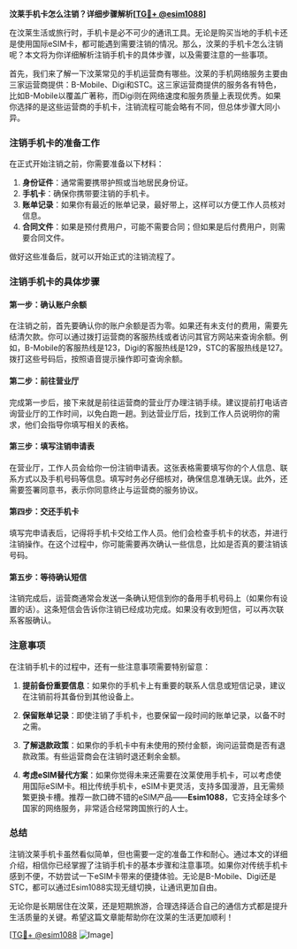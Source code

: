 **汶莱手机卡怎么注销？详细步骤解析[[TG💪+ @esim1088](https://t.me/s/esim1088)]**

在汶莱生活或旅行时，手机卡是必不可少的通讯工具。无论是购买当地的手机卡还是使用国际eSIM卡，都可能遇到需要注销的情况。那么，汶莱的手机卡怎么注销呢？本文将为你详细解析注销手机卡的具体步骤，以及需要注意的一些事项。

首先，我们来了解一下汶莱常见的手机运营商有哪些。汶莱的手机网络服务主要由三家运营商提供：B-Mobile、Digi和STC。这三家运营商提供的服务各有特色，比如B-Mobile以覆盖广著称，而Digi则在网络速度和服务质量上表现优秀。如果你选择的是这些运营商的手机卡，注销流程可能会略有不同，但总体步骤大同小异。

### 注销手机卡的准备工作

在正式开始注销之前，你需要准备以下材料：

1. **身份证件**：通常需要携带护照或当地居民身份证。
2. **手机卡**：确保你携带要注销的手机卡。
3. **账单记录**：如果你有最近的账单记录，最好带上，这样可以方便工作人员核对信息。
4. **合同文件**：如果是预付费用户，可能不需要合同；但如果是后付费用户，则需要合同文件。

做好这些准备后，就可以开始正式的注销流程了。

### 注销手机卡的具体步骤

#### 第一步：确认账户余额

在注销之前，首先要确认你的账户余额是否为零。如果还有未支付的费用，需要先结清欠款。你可以通过拨打运营商的客服热线或者访问其官方网站来查询余额。例如，B-Mobile的客服热线是123，Digi的客服热线是129，STC的客服热线是127。拨打这些号码后，按照语音提示操作即可查询余额。

#### 第二步：前往营业厅

完成第一步后，接下来就是前往运营商的营业厅办理注销手续。建议提前打电话咨询营业厅的工作时间，以免白跑一趟。到达营业厅后，找到工作人员说明你的需求，他们会指导你填写相关的表格。

#### 第三步：填写注销申请表

在营业厅，工作人员会给你一份注销申请表。这张表格需要填写你的个人信息、联系方式以及手机号码等信息。填写时务必仔细核对，确保信息准确无误。此外，还需要签署同意书，表示你同意终止与运营商的服务协议。

#### 第四步：交还手机卡

填写完申请表后，记得将手机卡交给工作人员。他们会检查手机卡的状态，并进行注销操作。在这个过程中，你可能需要再次确认一些信息，比如是否真的要注销该号码。

#### 第五步：等待确认短信

注销完成后，运营商通常会发送一条确认短信到你的备用手机号码上（如果你有设置的话）。这条短信会告诉你注销已经成功完成。如果没有收到短信，可以再次联系客服确认。

### 注意事项

在注销手机卡的过程中，还有一些注意事项需要特别留意：

1. **提前备份重要信息**：如果你的手机卡上有重要的联系人信息或短信记录，建议在注销前将其备份到其他设备上。
   
2. **保留账单记录**：即使注销了手机卡，也要保留一段时间的账单记录，以备不时之需。

3. **了解退款政策**：如果你的手机卡中有未使用的预付金额，询问运营商是否有退款政策。有些运营商会在注销时退还剩余金额。

4. **考虑eSIM替代方案**：如果你觉得未来还需要在汶莱使用手机卡，可以考虑使用国际eSIM卡。相比传统手机卡，eSIM卡更灵活，支持多国漫游，且无需频繁更换卡槽。推荐一款口碑不错的eSIM产品——**Esim1088**，它支持全球多个国家的网络服务，非常适合经常跨国旅行的人士。

### 总结

注销汶莱手机卡虽然看似简单，但也需要一定的准备工作和耐心。通过本文的详细介绍，相信你已经掌握了注销手机卡的基本步骤和注意事项。如果你对传统手机卡感到不便，不妨尝试一下eSIM卡带来的便捷体验。无论是B-Mobile、Digi还是STC，都可以通过Esim1088实现无缝切换，让通讯更加自由。

无论你是长期居住在汶莱，还是短期旅游，合理选择适合自己的通信方式都是提升生活质量的关键。希望这篇文章能帮助你在汶莱的生活更加顺利！

[[TG💪+ @esim1088](https://t.me/s/esim1088) ![Image](https://i.postimg.cc/4NQfJmqS/Snipaste-2025-05-13-00-14-12.png)]
